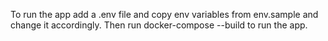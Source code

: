 To run the app add a .env file and copy env variables from env.sample and change it accordingly. Then run docker-compose --build to run the app.
